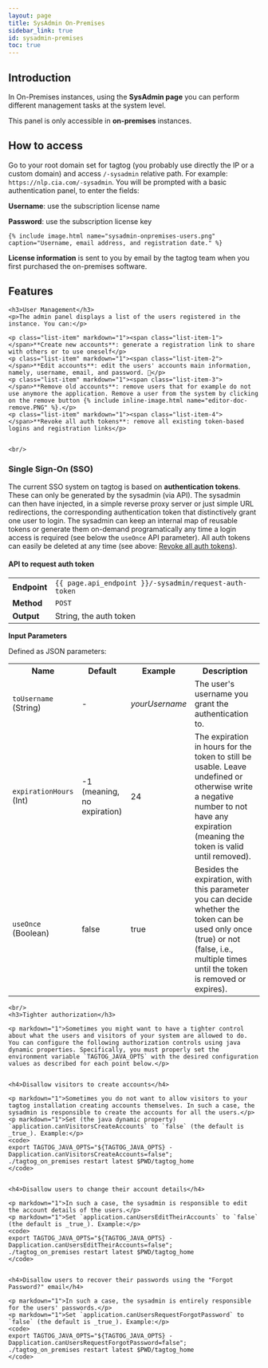 ```yaml
---
layout: page
title: SysAdmin On-Premises
sidebar_link: true
id: sysadmin-premises
toc: true
---
```


<div class="page-section">
  <div class="two-third-col">
    <h2>Introduction</h2>
    <p>In On-Premises instances, using the <strong>SysAdmin page</strong> you can perform different management tasks at the system level.</p>
  </div>
  <div class="one-third-col">
    <div class="message">
      This panel is only accessible in <strong>on-premises</strong> instances.
    </div>
  </div>

  <div class="two-third-col">
    <h2>How to access</h2>
    <p>Go to your root domain set for tagtog (you probably use directly the IP or a custom domain) and access <code>/-sysadmin</code> relative path. For example: <code>https://nlp.cia.com/-sysadmin</code>. You will be prompted with a basic authentication panel, to enter the fields:</p>
    <p class="list-item"><span class="list-item-1"></span><strong>Username</strong>: use the subscription license name</p>
    <p class="list-item"><span class="list-item-2"></span><strong>Password</strong>: use the subscription license key</p>

    {% include image.html name="sysadmin-onpremises-users.png"  caption="Username, email address, and registration date." %}
  </div>
  <div class="one-third-col">
    <div class="message">
      <strong>License information</strong> is sent to you by email by the tagtog team when you first purchased the on-premises software.
    </div>
  </div>

  <div class="two-third-col">
    <h2>Features</h2>

    <h3>User Management</h3>
    <p>The admin panel displays a list of the users registered in the instance. You can:</p>

    <p class="list-item" markdown="1"><span class="list-item-1"></span>**Create new accounts**: generate a registration link to share with others or to use oneself</p>
    <p class="list-item" markdown="1"><span class="list-item-2"></span>**Edit accounts**: edit the users' accounts main information, namely, username, email, and password. 📝</p>
    <p class="list-item" markdown="1"><span class="list-item-3"></span>**Remove old accounts**: remove users that for example do not use anymore the application. Remove a user from the system by clicking on the remove button {% include inline-image.html name="editor-doc-remove.PNG" %}.</p>
    <p class="list-item" markdown="1"><span class="list-item-4"></span>**Revoke all auth tokens**: remove all existing token-based logins and registration links</p>


    <br/>
<div markdown="1">

### Single Sign-On (SSO)

The current SSO system on tagtog is based on **authentication tokens**. These can only be generated by the sysadmin (via API). The sysadmin can then have injected, in a simple reverse proxy server or just simple URL redirections, the corresponding authentication token that distinctively grant one user to login. The sysadmin can keep an internal map of reusable tokens or generate them on-demand programatically any time a login access is required (see below the `useOnce` API parameter). All auth tokens can easily be deleted at any time (see above: [Revoke all auth tokens](#user-management)).

#### API to request auth token

<table style="width:100%;white-space:nowrap;">
  <tr>
    <td><strong>Endpoint</strong></td>
    <td><code>{{ page.api_endpoint }}/-sysadmin/request-auth-token</code></td>
  </tr>
  <tr>
    <td><strong>Method</strong></td>
    <td><code>POST</code></td>
  </tr>
  <tr>
    <td><strong>Output</strong></td>
    <td>String, the auth token</td>
  </tr>
</table>

**Input Parameters**

Defined as JSON parameters:

<table style="width:100%;">
  <tr>
    <th>Name</th>
    <th>Default</th>
    <th>Example</th>
    <th>Description</th>
  </tr>
  <tr>
    <td><code>toUsername</code> (String)</td>
    <td>-</td>
    <td><em>yourUsername</em></td>
    <td>The user's username you grant the authentication to.</td>
  </tr>
  <tr>
    <td><code>expirationHours</code> (Int)</td>
    <td>-1 (meaning, no expiration)</td>
    <td>24</td>
    <td>The expiration in hours for the token to still be usable. Leave undefined or otherwise write a negative number to not have any expiration (meaning the token is valid until removed).</td>
  </tr>
  <tr>
    <td><code>useOnce</code> (Boolean)</td>
    <td>false</td>
    <td>true</td>
    <td>Besides the expiration, with this parameter you can decide whether the token can be used only once (true) or not (false, i.e., multiple times until the token is removed or expires).</td>
  </tr>  
</table>


</div>  <!-- Closes markdown div -->



    <br/>
    <h3>Tighter authorization</h3>

    <p markdown="1">Sometimes you might want to have a tighter control about what the users and visitors of your system are allowed to do. You can configure the following authorization controls using java dynamic properties. Specifically, you must properly set the environment variable `TAGTOG_JAVA_OPTS` with the desired configuration values as described for each point below.</p>


    <h4>Disallow visitors to create accounts</h4>

    <p markdown="1">Sometimes you do not want to allow visitors to your tagtog installation creating accounts themselves. In such a case, the sysadmin is responsible to create the accounts for all the users.</p>
    <p markdown="1">Set (the java dynamic property) `application.canVisitorsCreateAccounts` to `false` (the default is _true_). Example:</p>
    <code>      
    export TAGTOG_JAVA_OPTS="${TAGTOG_JAVA_OPTS} -Dapplication.canVisitorsCreateAccounts=false";
    ./tagtog_on_premises restart latest $PWD/tagtog_home
    </code>


    <h4>Disallow users to change their account details</h4>

    <p markdown="1">In such a case, the sysadmin is responsible to edit the account details of the users.</p>
    <p markdown="1">Set `application.canUsersEditTheirAccounts` to `false` (the default is _true_). Example:</p>
    <code>      
    export TAGTOG_JAVA_OPTS="${TAGTOG_JAVA_OPTS} -Dapplication.canUsersEditTheirAccounts=false";
    ./tagtog_on_premises restart latest $PWD/tagtog_home
    </code>


    <h4>Disallow users to recover their passwords using the "Forgot Password?" email</h4>

    <p markdown="1">In such a case, the sysadmin is entirely responsible for the users' passwords.</p>
    <p markdown="1">Set `application.canUsersRequestForgotPassword` to `false` (the default is _true_). Example:</p>
    <code>      
    export TAGTOG_JAVA_OPTS="${TAGTOG_JAVA_OPTS} -Dapplication.canUsersRequestForgotPassword=false";
    ./tagtog_on_premises restart latest $PWD/tagtog_home
    </code>

  </div>
  <div class="one-third-col">
  </div>
</div>
